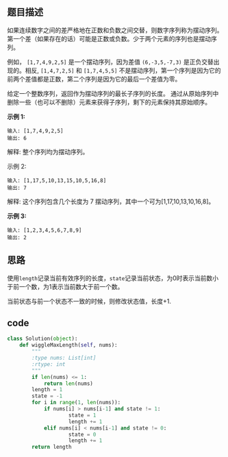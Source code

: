 ## 题目描述

如果连续数字之间的差严格地在正数和负数之间交替，则数字序列称为摆动序列。第一个差（如果存在的话）可能是正数或负数。少于两个元素的序列也是摆动序列。

例如， `[1,7,4,9,2,5]` 是一个摆动序列，因为差值 `(6,-3,5,-7,3)` 是正负交替出现的。相反, `[1,4,7,2,5]` 和 `[1,7,4,5,5]` 不是摆动序列，第一个序列是因为它的前两个差值都是正数，第二个序列是因为它的最后一个差值为零。

给定一个整数序列，返回作为摆动序列的最长子序列的长度。 通过从原始序列中删除一些（也可以不删除）元素来获得子序列，剩下的元素保持其原始顺序。

**示例 1:**

    输入: [1,7,4,9,2,5]
    输出: 6 

解释: 整个序列均为摆动序列。

示例 2:

    输入: [1,17,5,10,13,15,10,5,16,8]
    输出: 7

解释: 这个序列包含几个长度为 7 摆动序列，其中一个可为[1,17,10,13,10,16,8]。

**示例 3:**

    输入: [1,2,3,4,5,6,7,8,9]
    输出: 2

## 思路

使用`length`记录当前有效序列的长度，`state`记录当前状态，为0时表示当前数小于前一个数，为1表示当前数大于前一个数。

当前状态与前一个状态不一致的时候，则修改状态值，长度+1.

## code

```python
class Solution(object):
    def wiggleMaxLength(self, nums):
        """
        :type nums: List[int]
        :rtype: int
        """
        if len(nums) <= 1:
            return len(nums)
        length = 1
        state = -1
        for i in range(1, len(nums)):
            if nums[i] > nums[i-1] and state != 1:
                    state = 1
                    length += 1
            elif nums[i] < nums[i-1] and state != 0:
                    state = 0
                    length += 1
        return length
            
```